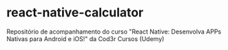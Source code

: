 # react-native-calculator
Repositório de acompanhamento do curso "React Native: Desenvolva APPs Nativas para Android e iOS!" da Cod3r Cursos (Udemy)
